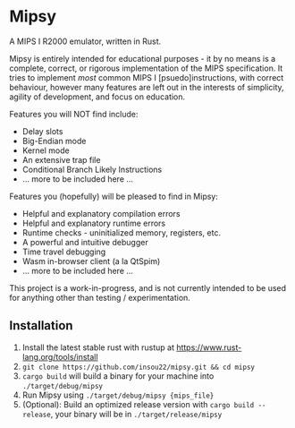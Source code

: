 # Mipsy

A MIPS I R2000 emulator, written in Rust.

Mipsy is entirely intended for educational purposes - it by no means is a complete, correct, or rigorous implementation of the MIPS specification. It tries to implement *most* common MIPS I \[psuedo\]instructions, with correct behaviour, however many features are left out in the interests of simplicity, agility of development, and focus on education.

Features you will NOT find include:
- Delay slots
- Big-Endian mode
- Kernel mode
- An extensive trap file
- Conditional Branch Likely Instructions
- ... more to be included here ...

Features you (hopefully) will be pleased to find in Mipsy:
- Helpful and explanatory compilation errors
- Helpful and explanatory runtime errors
- Runtime checks - uninitialized memory, registers, etc.
- A powerful and intuitive debugger
- Time travel debugging
- Wasm in-browser client (a la QtSpim) 
- ... more to be included here ...

This project is a work-in-progress, and is not currently intended to be used for anything other than testing / experimentation.


## Installation

1. Install the latest stable rust with rustup at https://www.rust-lang.org/tools/install
2. `git clone https://github.com/insou22/mipsy.git && cd mipsy`
3. `cargo build` will build a binary for your machine into `./target/debug/mipsy`
4. Run Mipsy using `./target/debug/mipsy {mips_file}`
5. (Optional): Build an optimized release version with `cargo build --release`, your binary will be in `./target/release/mipsy`
